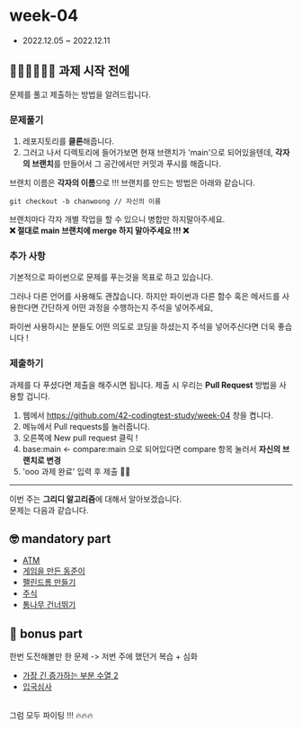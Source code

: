 # week-04

- 2022.12.05 ~ 2022.12.11

## 🧑🏻‍💻👩🏻‍💻 과제 시작 전에
문제를 풀고 제출하는 방법을 알려드립니다.


### 문제풀기

1. 레포지토리를 **클론**해줍니다.
2. 그러고 나서 디렉토리에 들어가보면 현재 브랜치가 'main'으로 되어있을텐데, **각자의 브랜치**를 만들어서 그 공간에서만 커밋과 푸시를 해줍니다.

브랜치 이름은 **각자의 이름**으로 !!! 브랜치를 만드는 방법은 아래와 같습니다.  
```git
git checkout -b chanwoong // 자신의 이름
```

브랜치마다 각자 개별 작업을 할 수 있으니 병합만 하지말아주세요.  
**❌ 절대로 main 브랜치에 merge 하지 말아주세요 !!! ❌**

### 추가 사항

기본적으로 파이썬으로 문제를 푸는것을 목표로 하고 있습니다.

그러나 다른 언어를 사용해도 괜찮습니다. 하지만 파이썬과 다른 함수 혹은 메서드를 사용한다면 간단하게 어떤 과정을 수행하는지 주석을 넣어주세요,

파이썬 사용하시는 분들도 어떤 의도로 코딩을 하셨는지 주석을 넣어주신다면 더욱 좋습니다 !

### 제출하기

과제를 다 푸셨다면 제출을 해주시면 됩니다. 제출 시 우리는 **Pull Request** 방법을 사용할 겁니다.

1. 웹에서 https://github.com/42-codingtest-study/week-04 창을 켭니다.
2. 메뉴에서 Pull requests를 눌러줍니다.
3. 오른쪽에 New pull request 클릭 !  
4. base:main <- compare:main 으로 되어있다면 compare 항목 눌러서 **자신의 브랜치로 변경**  
5. 'ooo 과제 완료' 입력 후 제출 👏🏻

---

이번 주는 **그리디 알고리즘**에 대해서 알아보겠습니다.  
문제는 다음과 같습니다.

## 🤓 mandatory part

- [ATM](https://www.acmicpc.net/problem/11399)
- [게임을 만든 동준이](https://www.acmicpc.net/problem/2847)
- [팰린드롬 만들기](https://www.acmicpc.net/problem/1213)
- [주식](https://www.acmicpc.net/problem/11501)
- [통나무 건너뛰기](https://www.acmicpc.net/problem/11497)

## 🧐 bonus part

한번 도전해볼만 한 문제 -> 저번 주에 했던거 복습 + 심화

- [가장 긴 증가하는 부분 수열 2](https://www.acmicpc.net/problem/12015)
- [입국심사](https://www.acmicpc.net/problem/3079)


<br>그럼 모두 파이팅 !!! 🔥🔥🔥
